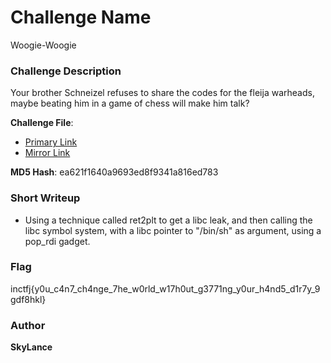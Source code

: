# Challenge Name

Woogie-Woogie

### Challenge Description

Your brother Schneizel refuses to share the codes for the fleija warheads, maybe beating him in a game of chess will make him talk?

**Challenge File**:
+ [Primary Link](https://drive.google.com/file/d/1e0ULSfO3dx5vezuexq1VScyRX6ZZk8lB/view?usp=sharing)
+ [Mirror Link](https://mega.nz/file/Ia8QESiC#GZykFk802QCO6rrM-FTUit6ncaWQAv53T24MNY0VBTc)

**MD5 Hash**: ea621f1640a9693ed8f9341a816ed783

### Short Writeup

+  Using a technique called ret2plt to get a libc leak, and then calling the libc symbol system, with a libc pointer to "/bin/sh" as argument, using a pop_rdi gadget.

### Flag

inctfj{y0u_c4n7_ch4nge_7he_w0rld_w17h0ut_g3771ng_y0ur_h4nd5_d1r7y_9gdf8hkl}

### Author

**SkyLance**